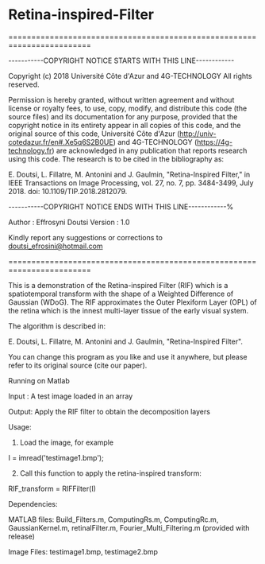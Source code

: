 # Retina-inspired-Filter
========================================================================

-----------COPYRIGHT NOTICE STARTS WITH THIS LINE------------

Copyright (c) 2018 Université Côte d'Azur and 4G-TECHNOLOGY All rights reserved.

Permission is hereby granted, without written agreement and without license or royalty fees, to use, copy,  modify, and distribute this code (the source files) and its documentation for any purpose, provided that the copyright notice in its entirety appear in all copies of this code, and the original source of this code, Université Côte d'Azur (http://univ-cotedazur.fr/en#.Xe5q6S2B0UE) and 4G-TECHNOLOGY (https://4g-technology.fr) are acknowledged in any publication that reports research using this code. The research is to be cited in the bibliography as:

E. Doutsi, L. Fillatre, M. Antonini and J. Gaulmin, "Retina-Inspired Filter," in IEEE Transactions on Image Processing, vol. 27, no. 7, pp. 3484-3499, July 2018. doi: 10.1109/TIP.2018.2812079.

-----------COPYRIGHT NOTICE ENDS WITH THIS LINE------------%

Author  : Effrosyni Doutsi
Version : 1.0

Kindly report any suggestions or corrections to doutsi_efrosini@hotmail.com

========================================================================

This is a demonstration of the Retina-inspired Filter (RIF) which is a spatiotemporal transform  with the shape of a Weighted Difference of Gaussian (WDoG).  The RIF approximates the Outer Plexiform Layer (OPL) of the retina which is the innest multi-layer tissue of the early visual system.

The algorithm is described in:

E. Doutsi, L. Fillatre, M. Antonini and J. Gaulmin, "Retina-Inspired Filter".

You can change this program as you like and use it anywhere, but please refer to its original source (cite our paper).

Running on Matlab 

Input : A test image loaded in an array

Output: Apply the RIF filter to obtain the decomposition layers  

Usage:

1. Load the image, for example

  I = imread('testimage1.bmp'); 

2. Call this function to apply the retina-inspired transform:

  RIF_transform = RIFFilter(I)

Dependencies: 

MATLAB files:  Build_Filters.m, ComputingRs.m, ComputingRc.m, GaussianKernel.m, retinalFilter.m, Fourier_Multi_Filtering.m  (provided with release)

Image Files: testimage1.bmp, testimage2.bmp

